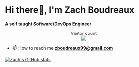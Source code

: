 # Hi there👋, I'm Zach Boudreaux
**A self taught Software/DevOps Engineer**
<p align="center"> 
  Visitor count<br>
  <img src="https://profile-counter.glitch.me/zacharyrb99/count.svg" />
</p>

- 📫 How to reach me **zboudreaux99@gmail.com**

[![Zach's GitHub stats](https://github-readme-stats.vercel.app/api?username=zacharyrb99)](https://github.com/zacharyrb99/github-readme-stats)